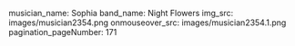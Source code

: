 musician_name: Sophia
band_name: Night Flowers
img_src: images/musician2354.png
onmouseover_src: images/musician2354.1.png
pagination_pageNumber: 171